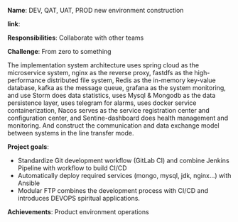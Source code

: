 **Name**: DEV, QAT, UAT, PROD new environment construction

**link**:

**Responsibilities**: Collaborate with other teams

**Challenge**: From zero to something

The implementation system architecture uses spring cloud as the microservice system, 
nginx as the reverse proxy, 
fastdfs as the high-performance distributed file system, 
Redis as the in-memory key-value database, 
kafka as the message queue, 
grafana as the system monitoring, 
and use Storm does data statistics, 
uses Mysql & Mongodb as the data persistence layer, 
uses telegram for alarms, 
uses docker service containerization, 
Nacos serves as the service registration center and configuration center, 
and Sentine-dashboard does health management and monitoring. And construct the communication and data exchange model between systems in the line transfer mode.

**Project goals**:

- Standardize Git development workflow (GitLab CI) and combine Jenkins Pipeline with workflow to build CI/CD
- Automatically deploy required services (mongo, mysql, jdk, nginx...) with Ansible
- Modular FTP combines the development process with CI/CD and introduces DEVOPS spiritual applications.


**Achievements**: Product environment operations